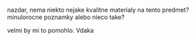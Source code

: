 nazdar, nema niekto nejake kvalitne materialy na tento predmet?
minulorocne poznamky alebo nieco take?

velmi by mi to pomohlo.
Vdaka